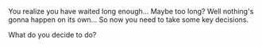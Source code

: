 You realize you have waited long enough...
Maybe too long? Well nothing's gonna happen on its own...
So now you need to take some key decisions.

What do you decide to do?
